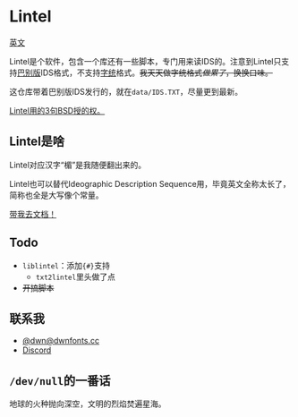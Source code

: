 # Lintel
[英文](./README.md)

Lintel是个软件，包含一个库还有一些脚本，专门用来读IDS的。注意到Lintel只支持[巴别版](https://babelstone.co.uk/CJK/IDS.HTML)IDS格式，不支持[字统](https://github.com/yi-bai/ids)格式。~~我天天做字统格式*做累了*，换换口味。~~

这仓库带着巴别版IDS发行的，就在`data/IDS.TXT`，尽量更到最新。

[Lintel用的3句BSD授的权。](./LICENSE.md)

## Lintel是啥

Lintel对应汉字“楣”是我随便翻出来的。

Lintel也可以替代Ideographic Description Sequence用，毕竟英文全称太长了，简称也全是大写像个常量。

[带我去文档！](./docs/README.md)

## Todo
  - `liblintel`：添加`{#}`支持
    - `txt2lintel`里头做了点
  - ~~开搞脚本~~

## 联系我
  - [@dwn@dwnfonts.cc](https://dwnfonts.cc/@dwn)
  - [Discord](https://discord.gg/bq5xXTytG8)

## `/dev/null`的一番话
​地球的火种抛向深空，文明的烈焰焚遍星​海​。
